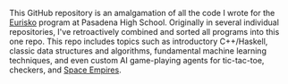 This GitHub repository is an amalgamation of all the code I wrote for the [Eurisko](https://www.eurisko.us/) program at Pasadena High School. Originally in several individual repositories, I've retroactively combined and sorted all programs into this one repo. This repo includes topics such as introductory C++/Haskell, classic data structures and algorithms, fundamental machine learning techniques, and even custom AI game-playing agents for tic-tac-toe, checkers, and [Space Empires](https://www.gmtgames.com/living_rules/SE-LivingRules-Sept2011.pdf).